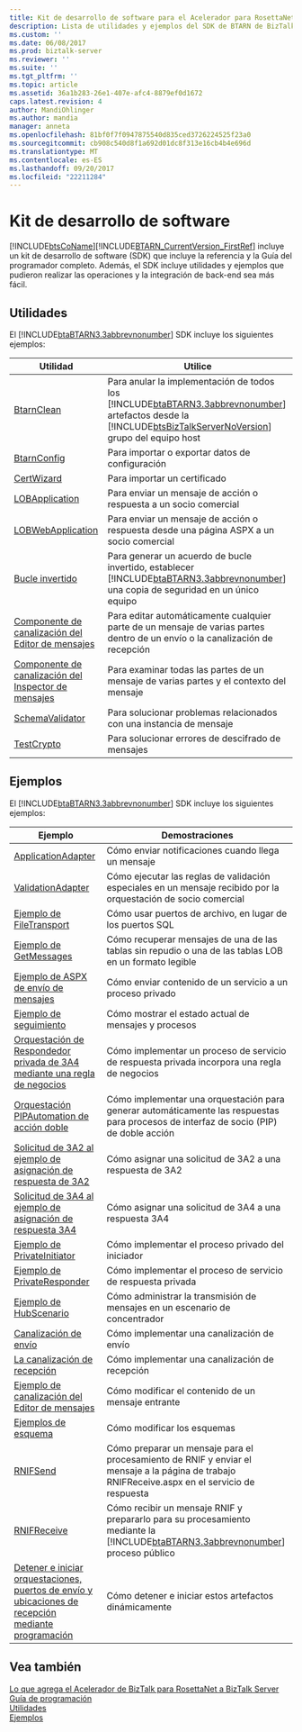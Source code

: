 ```yaml
---
title: Kit de desarrollo de software para el Acelerador para RosettaNet en BizTalk Server | Documentos de Microsoft
description: Lista de utilidades y ejemplos del SDK de BTARN de BizTalk Server
ms.custom: ''
ms.date: 06/08/2017
ms.prod: biztalk-server
ms.reviewer: ''
ms.suite: ''
ms.tgt_pltfrm: ''
ms.topic: article
ms.assetid: 36a1b283-26e1-407e-afc4-8879ef0d1672
caps.latest.revision: 4
author: MandiOhlinger
ms.author: mandia
manager: anneta
ms.openlocfilehash: 81bf0f7f0947875540d835ced3726224525f23a0
ms.sourcegitcommit: cb908c540d8f1a692d01dc8f313e16cb4b4e696d
ms.translationtype: MT
ms.contentlocale: es-ES
ms.lasthandoff: 09/20/2017
ms.locfileid: "22211284"
---
```

# <a name="software-development-kit"></a>Kit de desarrollo de software
[!INCLUDE[btsCoName](../../includes/btsconame-md.md)][!INCLUDE[BTARN_CurrentVersion_FirstRef](../../includes/btarn-currentversion-firstref-md.md)] incluye un kit de desarrollo de software (SDK) que incluye la referencia y la Guía del programador completo. Además, el SDK incluye utilidades y ejemplos que pudieron realizar las operaciones y la integración de back-end sea más fácil.  
  
## <a name="utilities"></a>Utilidades  
 El [!INCLUDE[btaBTARN3.3abbrevnonumber](../../includes/btabtarn3-3abbrevnonumber-md.md)] SDK incluye los siguientes ejemplos:  
  
|Utilidad|Utilice|  
|-------------|---------|  
|[BtarnClean](../../adapters-and-accelerators/accelerator-rosettanet/btarnclean.md)|Para anular la implementación de todos los [!INCLUDE[btaBTARN3.3abbrevnonumber](../../includes/btabtarn3-3abbrevnonumber-md.md)] artefactos desde la [!INCLUDE[btsBizTalkServerNoVersion](../../includes/btsbiztalkservernoversion-md.md)] grupo del equipo host|  
|[BtarnConfig](../../adapters-and-accelerators/accelerator-rosettanet/btarnconfig.md)|Para importar o exportar datos de configuración|  
|[CertWizard](../../adapters-and-accelerators/accelerator-rosettanet/certwizard.md)|Para importar un certificado|  
|[LOBApplication](../../adapters-and-accelerators/accelerator-rosettanet/lobapplication.md)|Para enviar un mensaje de acción o respuesta a un socio comercial|  
|[LOBWebApplication](../../adapters-and-accelerators/accelerator-rosettanet/lobwebapplication.md)|Para enviar un mensaje de acción o respuesta desde una página ASPX a un socio comercial|  
|[Bucle invertido](../../adapters-and-accelerators/accelerator-rosettanet/loopback.md)|Para generar un acuerdo de bucle invertido, establecer [!INCLUDE[btaBTARN3.3abbrevnonumber](../../includes/btabtarn3-3abbrevnonumber-md.md)] una copia de seguridad en un único equipo|  
|[Componente de canalización del Editor de mensajes](../../adapters-and-accelerators/accelerator-rosettanet/message-editor-pipeline-component.md)|Para editar automáticamente cualquier parte de un mensaje de varias partes dentro de un envío o la canalización de recepción|  
|[Componente de canalización del Inspector de mensajes](../../adapters-and-accelerators/accelerator-rosettanet/message-inspector-pipeline-component.md)|Para examinar todas las partes de un mensaje de varias partes y el contexto del mensaje|  
|[SchemaValidator](../../adapters-and-accelerators/accelerator-rosettanet/schemavalidator.md)|Para solucionar problemas relacionados con una instancia de mensaje|  
|[TestCrypto](../../adapters-and-accelerators/accelerator-rosettanet/testcrypto.md)|Para solucionar errores de descifrado de mensajes|  
  
## <a name="samples"></a>Ejemplos  
 El [!INCLUDE[btaBTARN3.3abbrevnonumber](../../includes/btabtarn3-3abbrevnonumber-md.md)] SDK incluye los siguientes ejemplos:  
  
|Ejemplo|Demostraciones|  
|------------|------------------|  
|[ApplicationAdapter](../../adapters-and-accelerators/accelerator-rosettanet/applicationadapter.md)|Cómo enviar notificaciones cuando llega un mensaje|  
|[ValidationAdapter](../../adapters-and-accelerators/accelerator-rosettanet/validationadapter.md)|Cómo ejecutar las reglas de validación especiales en un mensaje recibido por la orquestación de socio comercial|  
|[Ejemplo de FileTransport](../../adapters-and-accelerators/accelerator-rosettanet/filetransport-sample.md)|Cómo usar puertos de archivo, en lugar de los puertos SQL|  
|[Ejemplo de GetMessages](../../adapters-and-accelerators/accelerator-rosettanet/getmessages-sample.md)|Cómo recuperar mensajes de una de las tablas sin repudio o una de las tablas LOB en un formato legible|  
|[Ejemplo de ASPX de envío de mensajes](../../adapters-and-accelerators/accelerator-rosettanet/message-submission-aspx-sample.md)|Cómo enviar contenido de un servicio a un proceso privado|  
|[Ejemplo de seguimiento](../../adapters-and-accelerators/accelerator-rosettanet/tracking-sample.md)|Cómo mostrar el estado actual de mensajes y procesos|  
|[Orquestación de Respondedor privada de 3A4 mediante una regla de negocios](../../adapters-and-accelerators/accelerator-rosettanet/3a4-private-responder-orchestration-using-a-business-rule.md)|Cómo implementar un proceso de servicio de respuesta privada incorpora una regla de negocios|  
|[Orquestación PIPAutomation de acción doble](../../adapters-and-accelerators/accelerator-rosettanet/double-action-pipautomation-orchestration.md)|Cómo implementar una orquestación para generar automáticamente las respuestas para procesos de interfaz de socio (PIP) de doble acción|  
|[Solicitud de 3A2 al ejemplo de asignación de respuesta de 3A2](../../adapters-and-accelerators/accelerator-rosettanet/3a2-request-to-3a2-response-map-sample.md)|Cómo asignar una solicitud de 3A2 a una respuesta de 3A2|  
|[Solicitud de 3A4 al ejemplo de asignación de respuesta 3A4](../../adapters-and-accelerators/accelerator-rosettanet/3a4-request-to-3a4-response-map-sample.md)|Cómo asignar una solicitud de 3A4 a una respuesta 3A4|  
|[Ejemplo de PrivateInitiator](../../adapters-and-accelerators/accelerator-rosettanet/privateinitiator-sample.md)|Cómo implementar el proceso privado del iniciador|  
|[Ejemplo de PrivateResponder](../../adapters-and-accelerators/accelerator-rosettanet/privateresponder-sample.md)|Cómo implementar el proceso de servicio de respuesta privada|  
|[Ejemplo de HubScenario](../../adapters-and-accelerators/accelerator-rosettanet/hubscenario-sample.md)|Cómo administrar la transmisión de mensajes en un escenario de concentrador|  
|[Canalización de envío](../../adapters-and-accelerators/accelerator-rosettanet/send-pipeline.md)|Cómo implementar una canalización de envío|  
|[La canalización de recepción](../../adapters-and-accelerators/accelerator-rosettanet/receive-pipeline.md)|Cómo implementar una canalización de recepción|  
|[Ejemplo de canalización del Editor de mensajes](../../adapters-and-accelerators/accelerator-rosettanet/message-editor-pipeline-sample.md)|Cómo modificar el contenido de un mensaje entrante|  
|[Ejemplos de esquema](../../adapters-and-accelerators/accelerator-rosettanet/schema-samples.md)|Cómo modificar los esquemas|  
|[RNIFSend](../../adapters-and-accelerators/accelerator-rosettanet/rnifsend.md)|Cómo preparar un mensaje para el procesamiento de RNIF y enviar el mensaje a la página de trabajo RNIFReceive.aspx en el servicio de respuesta|  
|[RNIFReceive](../../adapters-and-accelerators/accelerator-rosettanet/rnifreceive.md)|Cómo recibir un mensaje RNIF y prepararlo para su procesamiento mediante la [!INCLUDE[btaBTARN3.3abbrevnonumber](../../includes/btabtarn3-3abbrevnonumber-md.md)] proceso público|  
|[Detener e iniciar orquestaciones, puertos de envío y ubicaciones de recepción mediante programación](../../adapters-and-accelerators/accelerator-rosettanet/code-to-stop-and-start-orchestrations-send-ports-and-receive-locations.md)|Cómo detener e iniciar estos artefactos dinámicamente|  
  
## <a name="see-also"></a>Vea también  
 [Lo que agrega el Acelerador de BizTalk para RosettaNet a BizTalk Server](../../adapters-and-accelerators/accelerator-rosettanet/what-biztalk-accelerator-for-rosettanet-adds-to-biztalk-server.md)   
 [Guía de programación](../../adapters-and-accelerators/accelerator-rosettanet/programming-guide2.md)   
 [Utilidades](../../adapters-and-accelerators/accelerator-rosettanet/utilities1.md)   
 [Ejemplos](../../adapters-and-accelerators/accelerator-rosettanet/samples3.md)